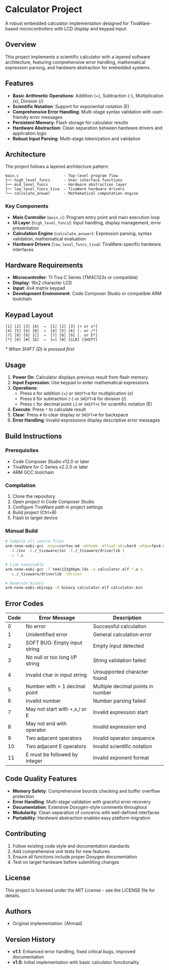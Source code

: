 # Calculator Project

A robust embedded calculator implementation designed for TivaWare-based microcontrollers with LCD display and keypad input.

## Overview

This project implements a scientific calculator with a layered software architecture, featuring comprehensive error handling, mathematical expression parsing, and hardware abstraction for embedded systems.

## Features

- **Basic Arithmetic Operations**: Addition (+), Subtraction (-), Multiplication (x), Division (/)
- **Scientific Notation**: Support for exponential notation (E)
- **Comprehensive Error Handling**: Multi-stage syntax validation with user-friendly error messages
- **Persistent Memory**: Flash storage for calculator results
- **Hardware Abstraction**: Clean separation between hardware drivers and application logic
- **Robust Input Parsing**: Multi-stage tokenization and validation

## Architecture

The project follows a layered architecture pattern:

```
main.c                    - Top-level program flow
├── high_level_funcs      - User interface functions
├── mid_level_funcs       - Hardware abstraction layer  
├── low_level_funcs_tiva  - TivaWare hardware drivers
└── calculate_answer      - Mathematical computation engine
```

### Key Components

- **Main Controller** (`main.c`): Program entry point and main execution loop
- **UI Layer** (`high_level_funcs`): Input handling, display management, error presentation
- **Calculation Engine** (`calculate_answer`): Expression parsing, syntax validation, mathematical evaluation
- **Hardware Drivers** (`low_level_funcs_tiva`): TivaWare-specific hardware interfaces

## Hardware Requirements

- **Microcontroller**: TI Tiva C Series (TM4C123x or compatible)
- **Display**: 16x2 character LCD
- **Input**: 4x4 matrix keypad
- **Development Environment**: Code Composer Studio or compatible ARM toolchain

## Keypad Layout

```
[1] [2] [3] [A]  →  [1] [2] [3] [+ or x*]
[4] [5] [6] [B]  →  [4] [5] [6] [- or /*] 
[7] [8] [9] [C]  →  [7] [8] [9] [. or E*]
[*] [0] [#] [D]  →  [=] [0] [CLR] [SHIFT]
```
*\* When SHIFT (D) is pressed first*

## Usage

1. **Power On**: Calculator displays previous result from flash memory
2. **Input Expression**: Use keypad to enter mathematical expressions
3. **Operations**: 
   - Press `A` for addition (+) or `SHIFT+A` for multiplication (x)
   - Press `B` for subtraction (-) or `SHIFT+B` for division (/)
   - Press `C` for decimal point (.) or `SHIFT+C` for scientific notation (E)
4. **Execute**: Press `*` to calculate result
5. **Clear**: Press `#` to clear display or `SHIFT+#` for backspace
6. **Error Handling**: Invalid expressions display descriptive error messages

## Build Instructions

### Prerequisites
- Code Composer Studio v12.0 or later
- TivaWare for C Series v2.2.0 or later
- ARM GCC toolchain

### Compilation
1. Clone the repository
2. Open project in Code Composer Studio
3. Configure TivaWare path in project settings
4. Build project (Ctrl+B)
5. Flash to target device

### Manual Build
```bash
# Compile all source files
arm-none-eabi-gcc -mcpu=cortex-m4 -mthumb -mfloat-abi=hard -mfpu=fpv4-sp-d16 \
  -I./inc -I./_tivaware/inc -I./_tivaware/driverlib \
  -c *.c

# Link executable
arm-none-eabi-gcc -T tm4c123gh6pm.lds -o calculator.elf *.o \
  -L./_tivaware/driverlib -ldriver

# Generate binary
arm-none-eabi-objcopy -O binary calculator.elf calculator.bin
```

## Error Codes

| Code | Error Message | Description |
|------|---------------|-------------|
| 0 | No error | Successful calculation |
| 1 | Unidentified error | General calculation error |
| 2 | SOFT BUG: Empty input string | Empty input detected |
| 3 | No null or too long I/P string | String validation failed |
| 4 | Invalid char in input string | Unsupported character found |
| 5 | Number with > 1 decimal point | Multiple decimal points in number |
| 6 | Invalid number | Number parsing failed |
| 7 | May not start with +,x,/ or E | Invalid expression start |
| 8 | May not end with operator | Invalid expression end |
| 9 | Two adjacent operators | Invalid operator sequence |
| 10 | Two adjacent E operators | Invalid scientific notation |
| 11 | E must be followed by integer | Invalid exponent format |

## Code Quality Features

- **Memory Safety**: Comprehensive bounds checking and buffer overflow protection
- **Error Handling**: Multi-stage validation with graceful error recovery
- **Documentation**: Extensive Doxygen-style comments throughout
- **Modularity**: Clean separation of concerns with well-defined interfaces
- **Portability**: Hardware abstraction enables easy platform migration


## Contributing

1. Follow existing code style and documentation standards
2. Add comprehensive unit tests for new features
3. Ensure all functions include proper Doxygen documentation
4. Test on target hardware before submitting changes

## License

This project is licensed under the MIT License - see the LICENSE file for details.

## Authors

- Original implementation: [Ahmad]

## Version History

- **v1.1**: Enhanced error handling, fixed critical bugs, improved documentation
- **v1.0**: Initial implementation with basic calculator functionality

